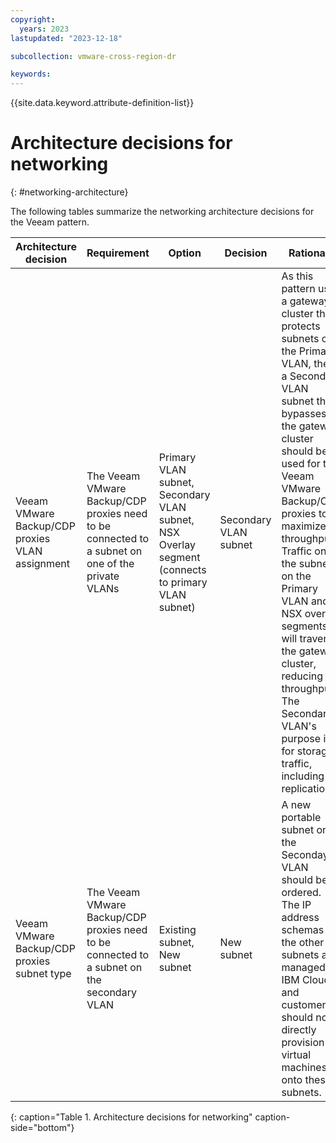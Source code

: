 ```yaml
---
copyright:
  years: 2023
lastupdated: "2023-12-18"

subcollection: vmware-cross-region-dr

keywords:
---
```


{{site.data.keyword.attribute-definition-list}}

# Architecture decisions for networking

{: \#networking-architecture}

The following tables summarize the networking architecture decisions for the Veeam pattern.

| **Architecture decision**                       | **Requirement**                                                                                  | **Option**                                                                                        | **Decision**          | **Rationale**                                                                                                                                                                                                                                                                                                                                                                                                                           |
|-------------------------------------------------|--------------------------------------------------------------------------------------------------|---------------------------------------------------------------------------------------------------|-----------------------|-----------------------------------------------------------------------------------------------------------------------------------------------------------------------------------------------------------------------------------------------------------------------------------------------------------------------------------------------------------------------------------------------------------------------------------------|
| Veeam VMware Backup/CDP proxies VLAN assignment | The Veeam VMware Backup/CDP proxies need to be connected to a subnet on one of the private VLANs | Primary VLAN subnet, Secondary VLAN subnet, NSX Overlay segment (connects to primary VLAN subnet) | Secondary VLAN subnet | As this pattern uses a gateway cluster that protects subnets on the Primary VLAN, then a Secondary VLAN subnet that bypasses the gateway cluster should be used for the Veeam VMware Backup/CDP proxies to maximize throughput. Traffic on the subnets on the Primary VLAN and NSX overlay segments will traverse the gateway cluster, reducing throughput. The Secondary VLAN's purpose is for storage traffic, including replication. |
| Veeam VMware Backup/CDP proxies subnet type     | The Veeam VMware Backup/CDP proxies need to be connected to a subnet on the secondary VLAN       | Existing subnet, New subnet                                                                       | New subnet            | A new portable subnet on the Seconday VLAN should be ordered. The IP address schemas on the other subnets are managed by IBM Cloud and customers should not directly provision virtual machines onto these subnets.                                                                                                                                                                                                                     |

{: caption="Table 1. Architecture decisions for networking" caption-side="bottom"}
